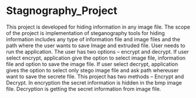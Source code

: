 # Stagnography_Project
This project is developed for hiding information in any image file. 
The scope of the project is implementation of steganography tools for hiding information includes any type of information file and image files and the path where the user wants to save Image and extruded file.
User needs to run the application. The user has two options – encrypt and decrypt.
If user select encrypt, application give the option to select image file, information file and option to save the image file.
If user select decrypt, application gives the option to select only stego image file and ask path whereuser want to save the secrete file.
This project has two methods – Encrypt and Decrypt.
In encryption the secret information is hidden in the bmp image file.
Decryption is getting the secret information from image file.
